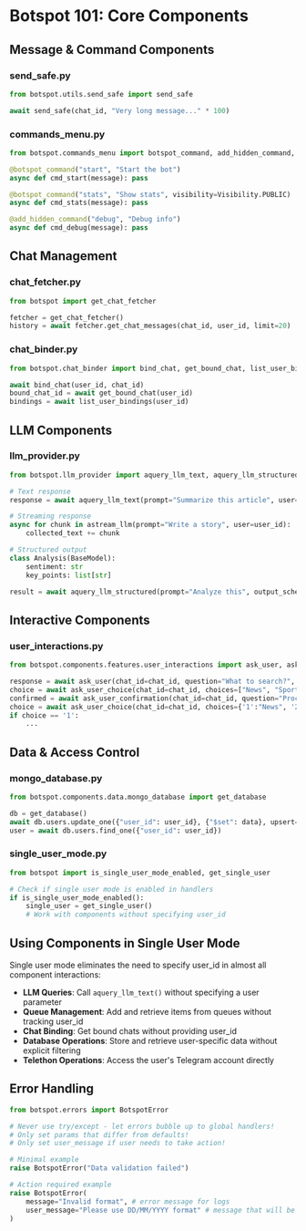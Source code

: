 # Botspot 101: Core Components

## Message & Command Components

### send_safe.py
```python
from botspot.utils.send_safe import send_safe

await send_safe(chat_id, "Very long message..." * 100)
```

### commands_menu.py
```python
from botspot.commands_menu import botspot_command, add_hidden_command, Visibility

@botspot_command("start", "Start the bot")
async def cmd_start(message): pass

@botspot_command("stats", "Show stats", visibility=Visibility.PUBLIC)
async def cmd_stats(message): pass

@add_hidden_command("debug", "Debug info")
async def cmd_debug(message): pass
```

## Chat Management

### chat_fetcher.py
```python
from botspot import get_chat_fetcher

fetcher = get_chat_fetcher()
history = await fetcher.get_chat_messages(chat_id, user_id, limit=20)
```

### chat_binder.py
```python
from botspot.chat_binder import bind_chat, get_bound_chat, list_user_bindings

await bind_chat(user_id, chat_id)
bound_chat_id = await get_bound_chat(user_id)
bindings = await list_user_bindings(user_id)
```

## LLM Components

### llm_provider.py
```python
from botspot.llm_provider import aquery_llm_text, aquery_llm_structured, astream_llm

# Text response
response = await aquery_llm_text(prompt="Summarize this article", user=user_id)

# Streaming response
async for chunk in astream_llm(prompt="Write a story", user=user_id):
    collected_text += chunk

# Structured output
class Analysis(BaseModel):
    sentiment: str
    key_points: list[str]

result = await aquery_llm_structured(prompt="Analyze this", output_schema=Analysis, user=user_id)
```

## Interactive Components

### user_interactions.py
```python
from botspot.components.features.user_interactions import ask_user, ask_user_choice

response = await ask_user(chat_id=chat_id, question="What to search?", state=state)
choice = await ask_user_choice(chat_id=chat_id, choices=["News", "Sports"], state=state)
confirmed = await ask_user_confirmation(chat_id=chat_id, question="Proceed?", state=state)
choice = await ask_user_choice(chat_id=chat_id, choices={'1':"News", '2':"Sports"], state=state)
if choice == '1':
    ...
```

## Data & Access Control

### mongo_database.py
```python
from botspot.components.data.mongo_database import get_database

db = get_database()
await db.users.update_one({"user_id": user_id}, {"$set": data}, upsert=True)
user = await db.users.find_one({"user_id": user_id})
```

### single_user_mode.py
```python
from botspot import is_single_user_mode_enabled, get_single_user

# Check if single user mode is enabled in handlers
if is_single_user_mode_enabled():
    single_user = get_single_user()
    # Work with components without specifying user_id
```

## Using Components in Single User Mode

Single user mode eliminates the need to specify user_id in almost all component interactions:

- **LLM Queries**: Call `aquery_llm_text()` without specifying a user parameter
- **Queue Management**: Add and retrieve items from queues without tracking user_id
- **Chat Binding**: Get bound chats without providing user_id
- **Database Operations**: Store and retrieve user-specific data without explicit filtering
- **Telethon Operations**: Access the user's Telegram account directly


## Error Handling

```python
from botspot.errors import BotspotError

# Never use try/except - let errors bubble up to global handlers!
# Only set params that differ from defaults!
# Only set user_message if user needs to take action!

# Minimal example
raise BotspotError("Data validation failed")

# Action required example
raise BotspotError(
    message="Invalid format", # error message for logs
    user_message="Please use DD/MM/YYYY format" # message that will be shown to user
)
```
